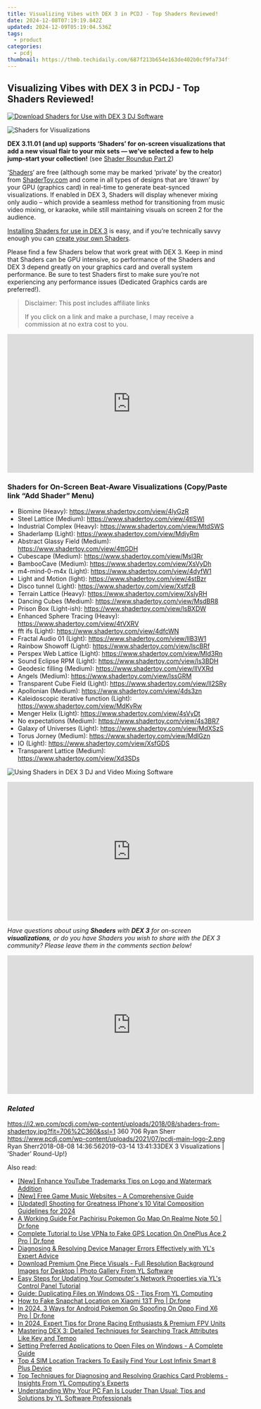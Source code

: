 ```yaml
---
title: Visualizing Vibes with DEX 3 in PCDJ - Top Shaders Reviewed!
date: 2024-12-08T07:19:19.842Z
updated: 2024-12-09T05:19:04.536Z
tags:
  - product
categories:
  - pcdj
thumbnail: https://thmb.techidaily.com/687f213b654e163de402b0cf9fa734fffc6a53510e8570c91f8abf2c08a2bd20.jpg
---
```


## Visualizing Vibes with DEX 3 in PCDJ - Top Shaders Reviewed!

[![Download Shaders for Use with DEX 3 DJ Software](https://i2.wp.com/pcdj.com/wp-content/uploads/2018/08/shaders-from-shadertoy.jpg?resize=706%2C321&ssl=1)](https://i2.wp.com/pcdj.com/wp-content/uploads/2018/08/shaders-from-shadertoy.jpg?fit=706%2C360&ssl=1 "Download Shaders for Use with DEX 3 DJ Software")

![](https://i1.wp.com/pcdj.com/wp-content/uploads/2018/08/shader-adjusted.png?fit=300%2C300&ssl=1 "Shaders for Visualizations")

**DEX 3.11.01 (and up) supports ‘Shaders’ for on-screen visualizations that add a new visual flair to your mix sets — we’ve selected a few to help jump-start your collection!** (see [Shader Roundup Part 2](https://wp.me/pajgD8-6Li))

‘[Shaders](https://en.wikipedia.org/wiki/Shader)‘ are free (although some may be marked ‘private’ by the creator) from [ShaderToy.com](http://www.shadertoy.com) and come in all types of designs that are ‘drawn’ by your GPU (graphics card) in real-time to generate beat-synced visualizations. If enabled in DEX 3, Shaders will display whenever mixing only audio – which provide a seamless method for transitioning from music video mixing, or karaoke, while still maintaining visuals on screen 2 for the audience.

[Installing Shaders for use in DEX 3](https://tools.techidaily.com/pcdj/products/) is easy, and if you’re technically savvy enough you can [create your own Shaders](https://www.shadertoy.com/howto).

Please find a few Shaders below that work great with DEX 3\. Keep in mind that Shaders can be GPU intensive, so performance of the Shaders and DEX 3 depend greatly on your graphics card and overall system performance. Be sure to test Shaders first to make sure you’re not experiencing any performance issues (Dedicated Graphics cards are preferred!).

>  Disclaimer: This post includes affiliate links
>
>  If you click on a link and make a purchase, I may receive a commission at no extra cost to you.
>

<!-- affiliate ads begin -->
<iframe width="560" height="315" src="https://www.youtube.com/embed/g6xXIR_Uh1A?si=TMXzklPEY50MUM05" title="YouTube video player" frameborder="0" allow="accelerometer; autoplay; clipboard-write; encrypted-media; gyroscope; picture-in-picture; web-share" referrerpolicy="strict-origin-when-cross-origin" allowfullscreen></iframe>
<!-- affiliate ads end -->

### Shaders for On-Screen Beat-Aware Visualizations (Copy/Paste link “Add Shader” Menu)

* Biomine (Heavy): <https://www.shadertoy.com/view/4lyGzR>
* Steel Lattice (Medium): <https://www.shadertoy.com/view/4tlSWl>
* Industrial Complex (Heavy): <https://www.shadertoy.com/view/MtdSWS>
* Shaderlamp (Light): <https://www.shadertoy.com/view/MdjyRm>
* Abstract Glassy Field (Medium): <https://www.shadertoy.com/view/4ttGDH>
* Cubescape (Medium): <https://www.shadertoy.com/view/Msl3Rr>
* BambooCave (Medium): <https://www.shadertoy.com/view/XsVyDh>
* m4-mind-0-m4x (Light): <https://www.shadertoy.com/view/4dyfW1>
* Light and Motion (light): <https://www.shadertoy.com/view/4stBzr>
* Disco tunnel (Light): <https://www.shadertoy.com/view/XstfzB>
* Terrain Lattice (Heavy): <https://www.shadertoy.com/view/XslyRH>
* Dancing Cubes (Medium): <https://www.shadertoy.com/view/MsdBR8>
* Prison Box (Light-ish): <https://www.shadertoy.com/view/lsBXDW>
* Enhanced Sphere Tracing (Heavy): <https://www.shadertoy.com/view/4tVXRV>
* fft ifs (Light): <https://www.shadertoy.com/view/4dfcWN>
* Fractal Audio 01 (Light): <https://www.shadertoy.com/view/llB3W1>
* Rainbow Showoff (Light): <https://www.shadertoy.com/view/lscBRf>
* Perspex Web Lattice (Light): <https://www.shadertoy.com/view/Mld3Rn>
* Sound Eclipse RPM (Light): <https://www.shadertoy.com/view/ls3BDH>
* Geodesic filling (Medium): <https://www.shadertoy.com/view/llVXRd>
* Angels (Medium): <https://www.shadertoy.com/view/lssGRM>
* Transparent Cube Field (Light): <https://www.shadertoy.com/view/ll2SRy>
* Apollonian (Medium): <https://www.shadertoy.com/view/4ds3zn>
* Kaleidoscopic iterative function (Light): <https://www.shadertoy.com/view/MdKyRw>
* Menger Helix (Light): <https://www.shadertoy.com/view/4sVyDt>
* No expectations (Medium): <https://www.shadertoy.com/view/4s3BR7>
* Galaxy of Universes (Light): <https://www.shadertoy.com/view/MdXSzS>
* Torus Jorney (Medium): <https://www.shadertoy.com/view/MdlGzn>
* IO (Light): <https://www.shadertoy.com/view/XsfGDS>
* Transparent Lattice (Medium): <https://www.shadertoy.com/view/Xd3SDs>

![Using Shaders in DEX 3 DJ and Video Mixing Software](https://pcdj.com/vidupload/SHADER-demo.gif)

<!-- affiliate ads begin -->
<iframe width="560" height="315" src="https://www.youtube.com/embed/6KXVWj6Ar1M?si=Cd_jktmoN3e9OzH3" title="YouTube video player" frameborder="0" allow="accelerometer; autoplay; clipboard-write; encrypted-media; gyroscope; picture-in-picture; web-share" referrerpolicy="strict-origin-when-cross-origin" allowfullscreen></iframe>
<!-- affiliate ads end -->

_Have questions about using **Shaders** with **DEX 3** for on-screen **visualizations**, or do you have Shaders you wish to share with the DEX 3 community? Please leave them in the comments section below!_ 

<!-- affiliate ads begin -->
<iframe width="560" height="315" src="https://www.youtube.com/embed/epKTCSREjhI?si=Ez_hObK1FZrmEE7f" title="YouTube video player" frameborder="0" allow="accelerometer; autoplay; clipboard-write; encrypted-media; gyroscope; picture-in-picture; web-share" referrerpolicy="strict-origin-when-cross-origin" allowfullscreen></iframe>
<!-- affiliate ads end -->

### _Related_

https://i2.wp.com/pcdj.com/wp-content/uploads/2018/08/shaders-from-shadertoy.jpg?fit=706%2C360&ssl=1 360 706 Ryan Sherr https://www.pcdj.com/wp-content/uploads/2021/07/pcdj-main-logo-2.png Ryan Sherr2018-08-08 14:36:562019-03-14 13:41:33DEX 3 Visualizations | ‘Shader’ Round-Up!}

<ins class="adsbygoogle"
     style="display:block"
     data-ad-format="autorelaxed"
     data-ad-client="ca-pub-7571918770474297"
     data-ad-slot="1223367746"></ins>

<ins class="adsbygoogle"
     style="display:block"
     data-ad-client="ca-pub-7571918770474297"
     data-ad-slot="8358498916"
     data-ad-format="auto"
     data-full-width-responsive="true"></ins>

<span class="atpl-alsoreadstyle">Also read:</span>
<div><ul>
<li><a href="https://youtube-videos.techidaily.com/new-enhance-youtube-trademarks-tips-on-logo-and-watermark-addition/"><u>[New] Enhance YouTube Trademarks Tips on Logo and Watermark Addition</u></a></li>
<li><a href="https://some-techniques.techidaily.com/new-free-game-music-websites-a-comprehensive-guide/"><u>[New] Free Game Music Websites – A Comprehensive Guide</u></a></li>
<li><a href="https://fox-helps.techidaily.com/updated-shooting-for-greatness-iphones-10-vital-composition-guidelines-for-2024/"><u>[Updated] Shooting for Greatness IPhone's 10 Vital Composition Guidelines for 2024</u></a></li>
<li><a href="https://pokemon-go-android.techidaily.com/a-working-guide-for-pachirisu-pokemon-go-map-on-realme-note-50-drfone-by-drfone-virtual-android/"><u>A Working Guide For Pachirisu Pokemon Go Map On Realme Note 50 | Dr.fone</u></a></li>
<li><a href="https://fake-location.techidaily.com/complete-tutorial-to-use-vpna-to-fake-gps-location-on-oneplus-ace-2-pro-drfone-by-drfone-virtual-android/"><u>Complete Tutorial to Use VPNa to Fake GPS Location On OnePlus Ace 2 Pro | Dr.fone</u></a></li>
<li><a href="https://discover-amazing.techidaily.com/diagnosing-and-resolving-device-manager-errors-effectively-with-yls-expert-advice/"><u>Diagnosing & Resolving Device Manager Errors Effectively with YL's Expert Advice</u></a></li>
<li><a href="https://discover-amazing.techidaily.com/download-premium-one-piece-visuals-full-resolution-background-images-for-desktop-photo-gallery-from-yl-software/"><u>Download Premium One Piece Visuals - Full Resolution Background Images for Desktop | Photo Gallery From YL Software</u></a></li>
<li><a href="https://discover-amazing.techidaily.com/easy-steps-for-updating-your-computers-network-properties-via-yls-control-panel-tutorial/"><u>Easy Steps for Updating Your Computer's Network Properties via YL's Control Panel Tutorial</u></a></li>
<li><a href="https://discover-amazing.techidaily.com/guide-duplicating-files-on-windows-os-tips-from-yl-computing/"><u>Guide: Duplicating Files on Windows OS - Tips From YL Computing</u></a></li>
<li><a href="https://location-social.techidaily.com/how-to-fake-snapchat-location-on-xiaomi-13t-pro-drfone-by-drfone-virtual-android/"><u>How to Fake Snapchat Location on Xiaomi 13T Pro | Dr.fone</u></a></li>
<li><a href="https://android-pokemon-go.techidaily.com/in-2024-3-ways-for-android-pokemon-go-spoofing-on-oppo-find-x6-pro-drfone-by-drfone-virtual-android/"><u>In 2024, 3 Ways for Android Pokemon Go Spoofing On Oppo Find X6 Pro | Dr.fone</u></a></li>
<li><a href="https://some-techniques.techidaily.com/in-2024-expert-tips-for-drone-racing-enthusiasts-and-premium-fpv-units/"><u>In 2024, Expert Tips for Drone Racing Enthusiasts & Premium FPV Units</u></a></li>
<li><a href="https://discover-amazing.techidaily.com/mastering-dex-3-detailed-techniques-for-searching-track-attributes-like-key-and-tempo/"><u>Mastering DEX 3: Detailed Techniques for Searching Track Attributes Like Key and Tempo</u></a></li>
<li><a href="https://discover-amazing.techidaily.com/setting-preferred-applications-to-open-files-on-windows-a-complete-guide/"><u>Setting Preferred Applications to Open Files on Windows - A Complete Guide</u></a></li>
<li><a href="https://unlock-android.techidaily.com/top-4-sim-location-trackers-to-easily-find-your-lost-infinix-smart-8-plus-device-by-drfone-android/"><u>Top 4 SIM Location Trackers To Easily Find Your Lost Infinix Smart 8 Plus Device</u></a></li>
<li><a href="https://discover-amazing.techidaily.com/top-techniques-for-diagnosing-and-resolving-graphics-card-problems-insights-from-yl-computings-experts/"><u>Top Techniques for Diagnosing and Resolving Graphics Card Problems - Insights From YL Computing's Experts</u></a></li>
<li><a href="https://discover-amazing.techidaily.com/understanding-why-your-pc-fan-is-louder-than-usual-tips-and-solutions-by-yl-software-professionals/"><u>Understanding Why Your PC Fan Is Louder Than Usual: Tips and Solutions by YL Software Professionals</u></a></li>
</ul></div>

